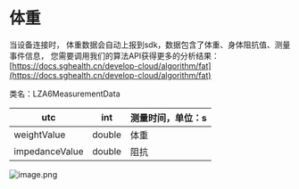 <a name="D8Xcm"></a>
# 体重
当设备连接时， 体重数据会自动上报到sdk，数据包含了体重、身体阻抗值、测量事件信息， 您需要调用我们的算法API获得更多的分析结果：[https://docs.sghealth.cn/develop-cloud/algorithm/fat](https://docs.sghealth.cn/develop-cloud/algorithm/fat)

类名：LZA6MeasurementData

| utc | int | 测量时间，单位：s |
| --- | --- | --- |
| weightValue | double | 体重 |
| impedanceValue | double | 阻抗 |



![image.png](https://cdn.nlark.com/yuque/0/2021/png/265997/1616072648380-9fa34745-69ce-4f81-87bc-4b5ac6af45b4.png#averageHue=%23f6f6f6&height=2337&id=seqf6&name=image.png&originHeight=2337&originWidth=1080&originalType=binary&ratio=1&rotation=0&showTitle=false&size=634237&status=done&style=none&title=&width=1080)

